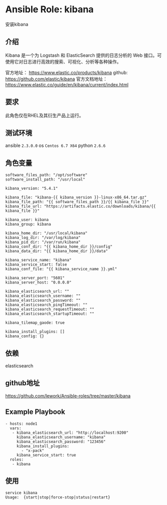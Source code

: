 # Ansible Role: kibana

安装kibana

## 介绍

Kibana 是一个为 Logstash 和 ElasticSearch 提供的日志分析的 Web 接口。可使用它对日志进行高效的搜索、可视化、分析等各种操作。

官方地址： https://www.elastic.co/products/kibana
github: https://github.com/elastic/kibana
官方文档地址：https://www.elastic.co/guide/en/kibana/current/index.html

## 要求

此角色仅在RHEL及其衍生产品上运行。

## 测试环境

ansible `2.3.0.0`
os `Centos 6.7 X64`
python `2.6.6`

## 角色变量
    
    software_files_path: "/opt/software"
    software_install_path: "/usr/local"

    kibana_version: "5.4.1"

    kibana_file: "kibana-{{ kibana_version }}-linux-x86_64.tar.gz"
    kibana_file_path: "{{ software_files_path }}/{{ kibana_file }}"
    kibana_file_url: "https://artifacts.elastic.co/downloads/kibana/{{ kibana_file }}"

    kibana_user: kibana
    kibana_group: kibana

    kibana_home_dir: "/usr/local/kibana"
    kibana_log_dir: "/var/log/kibana"
    kibana_pid_dir: "/var/run/kibana"
    kibana_conf_dir: "{{ kibana_home_dir }}/config"
    kibana_data_dir: "{{ kibana_home_dir }}/data"

    kibana_service_name: "kibana"
    kibana_service_start: false
    kibana_conf_file: "{{ kibana_service_name }}.yml"

    kibana_server_port: "5601"
    kibana_server_host: "0.0.0.0"

    kibana_elasticsearch_url: ""
    kibana_elasticsearch_username: ""
    kibana_elasticsearch_password: ""
    kibana_elasticsearch_pingTimeout: ""
    kibana_elasticsearch_requestTimeout: ""
    kibana_elasticsearch_startupTimeout: ""

    kibana_tilemap_gaode: true

    kibana_install_plugins: []
    kibana_config: {}

## 依赖

elasticsearch

## github地址

https://github.com/lework/Ansible-roles/tree/master/kibana

## Example Playbook

    - hosts: node1
      vars:
       - kibana_elasticsearch_url: "http://localhost:9200"
         kibana_elasticsearch_username: "kibana"
         kibana_elasticsearch_password: "123456"
         kibana_install_plugins:
           - "x-pack"
         kibana_service_start: true
      roles:
       - kibana

## 使用

```
service kibana
Usage:  {start|stop|force-stop|status|restart}
```